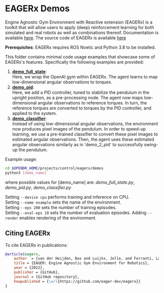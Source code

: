 # EAGERx Demos

Engine Agnostic Gym Environment with Reactive extension (EAGERx) is a toolkit that will allow users to apply (deep) reinforcement learning for both simulated and real robots as well as combinations thereof.
Documentation is available [here](../../../docs/reference/eagerx.md).
The source code of EAGERx is available [here](https://github.com/eager-dev/eagerx)

**Prerequisites**: EAGERx requires ROS Noetic and Python 3.8 to be installed.

This folder contains minimal code usage examples that showcase some of EAGERx's features. 
Specifically the following examples are provided:
1. **[demo_full_state](demos/demo_full_state.py)**:  
   Here, we wrap the OpenAI gym within EAGERx.
   The agent learns to map low-dimensional angular observations to torques.
2. **[demo_pid](demos/demo_pid.py)**:   
   Here, we add a PID controller, tuned to stabilize the pendulum in the upright position, as a pre-processing node.
   The agent now maps low-dimensional angular observations to reference torques.
   In turn, the reference torques are converted to torques by the PID controller, and applied to the system.
3. **[demo_classifier](demos/demo_classifier.py)**:   
   Instead of using low-dimensional angular observations, the environment now produces pixel images of the pendulum.
   In order to speed-up learning, we use a pre-trained classifier to convert these pixel images to estimated angular observations.
   Then, the agent uses these estimated angular observations similarly as in 'demo_2_pid' to successfully swing-up the pendulum.
   
Example usage:
```bash
cd $OPENDR_HOME/projects/control/eagerx/demos
python3 [demo_name]
```

where possible values for [demo_name] are: *demo_full_state.py*, *demo_pid.py*, *demo_classifier.py*

Setting `--device cpu` performs training and inference on CPU.  
Setting `--name example` sets the name of the environment.  
Setting `--eps 200` sets the number of training episodes.  
Setting `--eval-eps 10` sets the number of evaluation episodes.
Adding `--render` enables rendering of the environment.

## Citing EAGERx

To cite EAGERx in publications:
```bibtex
@article{eagerx,
    author  = {van der Heijden, Bas and Luijkx, Jelle, and Ferranti, Laura and Kober, Jens and Babuska, Robert},
    title = {EAGER: Engine Agnostic Gym Environment for Robotics},
    year = {2022},
    publisher = {GitHub},
    journal = {GitHub repository},
    howpublished = {\url{https://github.com/eager-dev/eagerx}}
}
```
